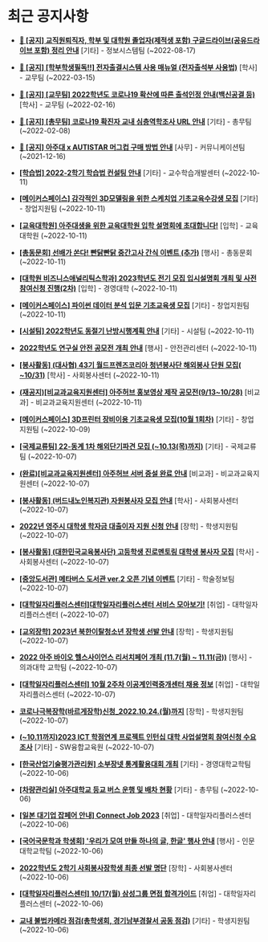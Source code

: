 # 최근 공지사항

* **[📌 [공지] 교직원퇴직자, 학부 및 대학원 졸업자(제적생 포함) 구글드라이브(공유드라이브 포함) 정리 안내](http://ajou.ac.kr/kr/ajou/notice.do?mode=view&amp;articleNo=202858&amp;article.offset=0&amp;articleLimit=30)**
 [기타] - 정보시스템팀 (~2022-08-17)

* **[📌 [공지] [학부학생필독!!] 전자출결시스템 사용 매뉴얼 (전자출석부 사용법)](http://ajou.ac.kr/kr/ajou/notice.do?mode=view&amp;articleNo=192571&amp;article.offset=0&amp;articleLimit=30)**
 [학사] - 교무팀 (~2022-03-15)

* **[📌 [공지] [교무팀] 2022학년도 코로나19 확산에 따른 출석인정 안내(백신공결 등)](http://ajou.ac.kr/kr/ajou/notice.do?mode=view&amp;articleNo=180913&amp;article.offset=0&amp;articleLimit=30)**
 [학사] - 교무팀 (~2022-02-16)

* **[📌 [공지] [총무팀] 코로나19 확진자 교내 심층역학조사 URL 안내](http://ajou.ac.kr/kr/ajou/notice.do?mode=view&amp;articleNo=180493&amp;article.offset=0&amp;articleLimit=30)**
 [기타] - 총무팀 (~2022-02-08)

* **[📌 [공지] 아주대 x AUTISTAR 머그컵 구매 방법 안내](http://ajou.ac.kr/kr/ajou/notice.do?mode=view&amp;articleNo=147976&amp;article.offset=0&amp;articleLimit=30)**
 [사무] - 커뮤니케이션팀 (~2021-12-16)

* **[[학습법] 2022-2학기 학습법 컨설팅 안내](http://ajou.ac.kr/kr/ajou/notice.do?mode=view&amp;articleNo=204856&amp;article.offset=0&amp;articleLimit=30)**
 [기타] - 교수학습개발센터 (~2022-10-11)

* **[[메이커스페이스] 감각적인 3D모델링을 위한 스케치업 기초교육수강생 모집](http://ajou.ac.kr/kr/ajou/notice.do?mode=view&amp;articleNo=204852&amp;article.offset=0&amp;articleLimit=30)**
 [기타] - 창업지원팀 (~2022-10-11)

* **[[교육대학원] 아주대생을 위한 교육대학원 입학 설명회에 초대합니다!](http://ajou.ac.kr/kr/ajou/notice.do?mode=view&amp;articleNo=204850&amp;article.offset=0&amp;articleLimit=30)**
 [입학] - 교육대학원 (~2022-10-11)

* **[[총동문회] 선배가 쏜다! 빤닭빤닭 중간고사 간식 이벤트 (추가)](http://ajou.ac.kr/kr/ajou/notice.do?mode=view&amp;articleNo=204848&amp;article.offset=0&amp;articleLimit=30)**
 [행사] - 총동문회 (~2022-10-11)

* **[[대학원 비즈니스애널리틱스학과] 2023학년도 전기 모집 입시설명회 개최 및 사전참여신청 진행(2차)](http://ajou.ac.kr/kr/ajou/notice.do?mode=view&amp;articleNo=204845&amp;article.offset=0&amp;articleLimit=30)**
 [입학] - 경영대학 (~2022-10-11)

* **[[메이커스페이스] 파이썬 데이터 분석 입문 기초교육생 모집](http://ajou.ac.kr/kr/ajou/notice.do?mode=view&amp;articleNo=204841&amp;article.offset=0&amp;articleLimit=30)**
 [기타] - 창업지원팀 (~2022-10-11)

* **[[시설팀] 2022학년도 동절기 난방시행계획 안내](http://ajou.ac.kr/kr/ajou/notice.do?mode=view&amp;articleNo=204830&amp;article.offset=0&amp;articleLimit=30)**
 [기타] - 시설팀 (~2022-10-11)

* **[2022학년도 연구실 안전 공모전 개최 안내](http://ajou.ac.kr/kr/ajou/notice.do?mode=view&amp;articleNo=204826&amp;article.offset=0&amp;articleLimit=30)**
 [행사] - 안전관리센터 (~2022-10-11)

* **[[봉사활동] (대사협) 43기 월드프렌즈코리아 청년봉사단 해외봉사 단원 모집( ~10/31)](http://ajou.ac.kr/kr/ajou/notice.do?mode=view&amp;articleNo=204823&amp;article.offset=0&amp;articleLimit=30)**
 [학사] - 사회봉사센터 (~2022-10-11)

* **[(재공지)[비교과교육지원센터] 아주허브 홍보영상 제작 공모전(9/13~10/28)](http://ajou.ac.kr/kr/ajou/notice.do?mode=view&amp;articleNo=204820&amp;article.offset=0&amp;articleLimit=30)**
 [비교과] - 비교과교육지원센터 (~2022-10-11)

* **[[메이커스페이스] 3D프린터 장비이용 기초교육생 모집(10월 1회차)](http://ajou.ac.kr/kr/ajou/notice.do?mode=view&amp;articleNo=204813&amp;article.offset=0&amp;articleLimit=30)**
 [기타] - 창업지원팀 (~2022-10-09)

* **[[국제교류팀] 22-동계 1차 해외단기파견 모집 (~10.13(목)까지)](http://ajou.ac.kr/kr/ajou/notice.do?mode=view&amp;articleNo=204795&amp;article.offset=0&amp;articleLimit=30)**
 [기타] - 국제교류팀 (~2022-10-07)

* **[(완료)[비교과교육지원센터] 아주허브 서버 증설 완료 안내](http://ajou.ac.kr/kr/ajou/notice.do?mode=view&amp;articleNo=204784&amp;article.offset=0&amp;articleLimit=30)**
 [비교과] - 비교과교육지원센터 (~2022-10-07)

* **[[봉사활동] (버드내노인복지관) 자원봉사자 모집 안내](http://ajou.ac.kr/kr/ajou/notice.do?mode=view&amp;articleNo=204780&amp;article.offset=0&amp;articleLimit=30)**
 [학사] - 사회봉사센터 (~2022-10-07)

* **[2022년 영주시 대학생 학자금 대출이자 지원 신청 안내](http://ajou.ac.kr/kr/ajou/notice.do?mode=view&amp;articleNo=204779&amp;article.offset=0&amp;articleLimit=30)**
 [장학] - 학생지원팀 (~2022-10-07)

* **[[봉사활동] (대한민국교육봉사단) 고등학생 진로멘토링 대학생 봉사자 모집](http://ajou.ac.kr/kr/ajou/notice.do?mode=view&amp;articleNo=204777&amp;article.offset=0&amp;articleLimit=30)**
 [학사] - 사회봉사센터 (~2022-10-07)

* **[[중앙도서관] 메타버스 도서관 ver.2 오픈 기념 이벤트](http://ajou.ac.kr/kr/ajou/notice.do?mode=view&amp;articleNo=204774&amp;article.offset=0&amp;articleLimit=30)**
 [기타] - 학술정보팀 (~2022-10-07)

* **[[대학일자리플러스센터]대학일자리플러스센터 서비스 모아보기!](http://ajou.ac.kr/kr/ajou/notice.do?mode=view&amp;articleNo=204772&amp;article.offset=0&amp;articleLimit=30)**
 [취업] - 대학일자리플러스센터 (~2022-10-07)

* **[[교외장학] 2023년 북한이탈청소년 장학생 선발 안내](http://ajou.ac.kr/kr/ajou/notice.do?mode=view&amp;articleNo=204771&amp;article.offset=0&amp;articleLimit=30)**
 [장학] - 학생지원팀 (~2022-10-07)

* **[2022 아주 바이오 헬스사이언스 리서치페어 개최 (11.7(월) ~ 11.11(금))](http://ajou.ac.kr/kr/ajou/notice.do?mode=view&amp;articleNo=204770&amp;article.offset=0&amp;articleLimit=30)**
 [행사] - 의과대학 교학팀 (~2022-10-07)

* **[[대학일자리플러스센터] 10월 2주차 이공계인력중개센터 채용 정보](http://ajou.ac.kr/kr/ajou/notice.do?mode=view&amp;articleNo=204760&amp;article.offset=0&amp;articleLimit=30)**
 [취업] - 대학일자리플러스센터 (~2022-10-07)

* **[코로나극복장학(바르게장학)신청_2022.10.24.(월)까지](http://ajou.ac.kr/kr/ajou/notice.do?mode=view&amp;articleNo=204756&amp;article.offset=0&amp;articleLimit=30)**
 [장학] - 학생지원팀 (~2022-10-07)

* **[(~10.11까지)2023 ICT 학점연계 프로젝트 인턴십 대학 사업설명회 참여신청 수요조사](http://ajou.ac.kr/kr/ajou/notice.do?mode=view&amp;articleNo=204750&amp;article.offset=0&amp;articleLimit=30)**
 [기타] - SW융합교육원 (~2022-10-07)

* **[[한국산업기술평가관리원] 소부장넷 통계활용대회 개최](http://ajou.ac.kr/kr/ajou/notice.do?mode=view&amp;articleNo=204739&amp;article.offset=0&amp;articleLimit=30)**
 [기타] - 경영대학교학팀 (~2022-10-06)

* **[[차량관리실] 아주대학교 등교 버스 운행 및 배차 현황](http://ajou.ac.kr/kr/ajou/notice.do?mode=view&amp;articleNo=204723&amp;article.offset=0&amp;articleLimit=30)**
 [기타] - 총무팀 (~2022-10-06)

* **[[일본 대기업 잡페어 안내] Connect Job 2023](http://ajou.ac.kr/kr/ajou/notice.do?mode=view&amp;articleNo=204718&amp;article.offset=0&amp;articleLimit=30)**
 [취업] - 대학일자리플러스센터 (~2022-10-06)

* **[[국어국문학과 학생회] &#x27;우리가 모여 만들 하나의 글, 한글&#x27; 행사 안내](http://ajou.ac.kr/kr/ajou/notice.do?mode=view&amp;articleNo=204717&amp;article.offset=0&amp;articleLimit=30)**
 [행사] - 인문대학교학팀 (~2022-10-06)

* **[2022학년도 2학기 사회봉사장학생 최종 선발 명단](http://ajou.ac.kr/kr/ajou/notice.do?mode=view&amp;articleNo=204715&amp;article.offset=0&amp;articleLimit=30)**
 [장학] - 사회봉사센터 (~2022-10-06)

* **[[대학일자리플러스센터] 10/17(월) 삼성그룹 면접 합격가이드](http://ajou.ac.kr/kr/ajou/notice.do?mode=view&amp;articleNo=204710&amp;article.offset=0&amp;articleLimit=30)**
 [취업] - 대학일자리플러스센터 (~2022-10-06)

* **[교내 불법카메라 점검(총학생회, 경기남부경찰서 공동 점검)](http://ajou.ac.kr/kr/ajou/notice.do?mode=view&amp;articleNo=204709&amp;article.offset=0&amp;articleLimit=30)**
 [기타] - 학생지원팀 (~2022-10-06)
